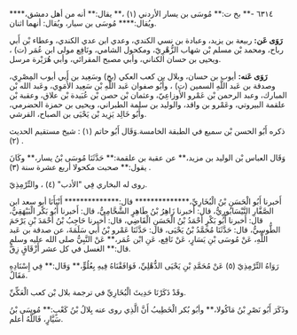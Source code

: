 ٦٣١٤ -** بخ ت:** مُوسَى بن يسار الأردني (١) ،** يقال:** أنه من أهل دمشق،**** ويُقال:**** مُوسَى بن سيار، ويُقال: أنهما اثنان.

**رَوَى عَن:** ربيعة بن يزيد، وعبادة بن نسي الكندي، وعدي ابن عدي الكندي، وعطاء بْن أَبي رباح، ومحمد بْن مسلم بْن شهاب الزُّهْرِيّ، ومكحول الشامي، ونَافِع مولى ابن عُمَر (ت) ، ويحيى بن حسان الكناني، وأبي مصبح المقرائي، وأبي هُرَيْرة مرسل.

**رَوَى عَنه:** أيوب بن حسان، وبلال بن كعب العكي (بخ) وسَعِيد بن أَبي أيوب المِصْرِي، وصدقة بن عَبد اللَّهِ السمين (ت) ، وأَبُو صفوان عَبد اللَّهِ بْن سَعِيد الأُمَوِي، وعَبد الله بْن المبارك، وعبد الرحمن بْن عَمْرو الأَوزاعِيّ، وعثمان بْن حصن بْن عُبَيدة بْن علاق، وعقبة بْن علقمة البيروتي، وعَمْرو بن واقد، والوليد بن سلمة الطبراني، ويحيى بن حمزة الحضرمي، وأَبُو خَالِد يَزِيد بْن يَحْيَى بن الصباح، القرشي.

ذكره أَبُو الحسن بْن سميع في الطبقة الخامسة.وَقَال أَبُو حاتم (١) : شيخ مستقيم الحديث (٢) .

وَقَال العباس بْن الوليد بن مزيد،** عن عقبة بن علقمة:** حَدَّثَنَا مُوسَى بْنُ يسار،** وكَانَ يقول:** صحبت مكحولا أربع عشرة سنة (٣) .

روى له البخاري فِي "الأدب" (٤) ، والتِّرْمِذِيّ.

أَخبرنا أَبُو الْحَسَنِ بْنُ الْبُخَارِيِّ،************** قال:************** أَنْبَأَنَا أبو سعد ابن الصَّفَّارِ النَّيْسَابُورِيُّ، قال: أَخبرنا زَاهِرُ بْنُ طَاهِرٍ الشَّحَّامِيُّ، قال: أَخبرنا أَبُو بَكْر الْبَيْهَقِيُّ، قال: أَخبرنا أَبُو بَكْرٍ أَحْمَدُ بْنُ الْحَسَنِ الْقَاضِي، قال: أَخبرنا حَاجِبُ بْنُ أَحْمَدَ بْنِ يَرْحَمَ الطُّوسِيُّ، قال: حَدَّثَنَا مُحَمَّدُ بْنُ يَحْيَى، قال: حَدَّثَنَا عَمْرو بْنُ أَبي سَلَمَةَ، عن صدقة بن عَبد اللَّهِ، عَنْ مُوسَى بْنِ يَسَارٍ، عَنْ نَافِع، عَنِ ابْن عُمَر،** عَنْ النَّبِيُّ صلى الله عليه وسلم قال:** الغسل في كل عشر أَزْقَاقٍ زِقٌّ.

رَوَاهُ التِّرْمِذِيّ (٥) عَنْ مُحَمَّدِ بْنِ يَحْيَى الذُّهْلِيِّ، فَوَافَقْنَاهُ فِيهِ بِعُلُوٍّ،** وَقَال:** فِي إِسْنَادِهِ مَقَالٌ.

وقَدْ ذَكَرْنَا حَدِيثَ الْبُخَارِيِّ في ترجمة بلال بْن كعب الْعَكِّيِّ.

وذَكَرَ أَبُو نَصْرِ بْنُ مَاكُولا،** وأبُو بُكر الْخَطِيبُ أَنَّ الَّذِي روى عنه بِلالُ بْنُ كَعْبٍ:** مُوسَى بْنُ سَيَّارٍ، فَاللَّهُ أعلم.
